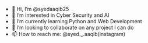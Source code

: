 - 👋 Hi, I’m @syedaaqib25
- 👀 I’m interested in Cyber Security and AI
- 🌱 I’m currently learning Python and Web Development
- 💞️ I’m looking to collaborate on any project I can do
- 📫 How to reach me: @syed._.aaqib(instagram)

<!---
syedaaqib25/syedaaqib25 is a ✨ special ✨ repository because its `README.md` (this file) appears on your GitHub profile.
You can click the Preview link to take a look at your changes.
--->
